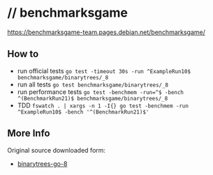 # // benchmarksgame

https://benchmarksgame-team.pages.debian.net/benchmarksgame/

## How to
- run official tests `go test -timeout 30s -run ^ExampleRun10$ benchmarksgame/binarytrees/_8`
- run all tests `go test benchmarksgame/binarytrees/_8`
- run performance tests `go test -benchmem -run=^$ -bench ^(BenchmarkRun21)$ benchmarksgame/binarytrees/_8`
- TDD `fswatch . | xargs -n 1 -I{} go test -benchmem -run ^ExampleRun10$ -bench '^(BenchmarkRun21)$'`

## More Info
Original source downloaded form:
- [binarytrees-go-8](https://benchmarksgame-team.pages.debian.net/benchmarksgame/program/binarytrees-go-8.html)
